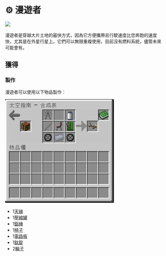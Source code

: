 # ⚙ 漫遊者



![](https://camo.githubusercontent.com/f3533a4059b0e8a7e6ec540fcec5fd878fb90214c959fb8ec6c47670538ae281/68747470733a2f2f692e696d6775722e636f6d2f49386b52306c712e706e67)

漫遊者是穿越大片土地的最快方式，因為它方便攜帶且行駛速度比您奔跑的速度快，尤其是在外星行星上。它們可以無限重複使用，目前沒有燃料系統，儘管未來可能會有。



## 獲得

### 製作

漫遊者可以使用以下物品製作：

![](<../.gitbook/assets/image (2).png>)

* 1[天線](Antenna.md)
* 1[壓縮罐](Compressed-Tank.md)
* 1[鋁棒](Aluminium-Rod.md)
* 1[椅子](Chair.md)
* 1[電路板](Circuit-Board.md)
* 1[鈦錠](titanium-ingot.md)
* 2[輪子](Wheel.md)
